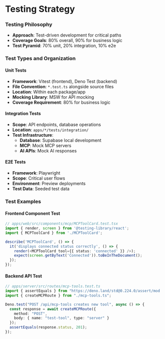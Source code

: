 # **Testing Strategy**

### **Testing Philosophy**

- **Approach**: Test-driven development for critical paths
- **Coverage Goals**: 80% overall, 90% for business logic
- **Test Pyramid**: 70% unit, 20% integration, 10% e2e

### **Test Types and Organization**

#### **Unit Tests**

- **Framework**: Vitest (frontend), Deno Test (backend)
- **File Convention**: `*.test.ts` alongside source files
- **Location**: Within each package/app
- **Mocking Library**: MSW for API mocking
- **Coverage Requirement**: 80% for business logic

#### **Integration Tests**

- **Scope**: API endpoints, database operations
- **Location**: `apps/*/tests/integration/`
- **Test Infrastructure**:
  - **Database**: Supabase local development
  - **MCP**: Mock MCP servers
  - **AI APIs**: Mock AI responses

#### **E2E Tests**

- **Framework**: Playwright
- **Scope**: Critical user flows
- **Environment**: Preview deployments
- **Test Data**: Seeded test data

### **Test Examples**

#### **Frontend Component Test**

```typescript
// apps/web/src/components/mcp/MCPToolCard.test.tsx
import { render, screen } from '@testing-library/react';
import { MCPToolCard } from './MCPToolCard';

describe('MCPToolCard', () => {
  it('displays connected status correctly', () => {
    render(<MCPToolCard tool={{ status: 'connected' }} />);
    expect(screen.getByText('Connected')).toBeInTheDocument();
  });
});
```

#### **Backend API Test**

```typescript
// apps/server/src/routes/mcp-tools.test.ts
import { assertEquals } from "https://deno.land/std@0.224.0/assert/mod.ts";
import { createMCPRoute } from "./mcp-tools.ts";

Deno.test("POST /api/mcp-tools creates new tool", async () => {
  const response = await createMCPRoute({
    method: "POST",
    body: { name: "test-tool", type: "server" }
  });
  assertEquals(response.status, 201);
});
```
